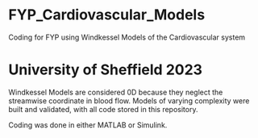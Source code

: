 # FYP_Cardiovascular_Models
Coding for FYP using Windkessel Models of the Cardiovascular system

# University of Sheffield 2023

Windkessel Models are considered 0D because they neglect the streamwise coordinate in blood flow. Models of varying complexity were built and validated, with all code stored in this repository. 

Coding was done in either MATLAB or Simulink. 
